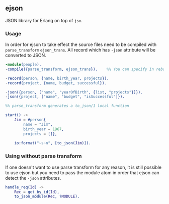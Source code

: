 ## ejson

JSON library for Erlang on top of `jsx`.

### Usage

In order for ejson to take effect the source files need to be compiled with `parse_transform` `ejson_trans`. All record which has `-json` attribute will be converted to JSON.

```erlang
-module(people).
-compile({parse_transform, ejson_trans}).    %% You can specify in rebar.config, too.

-record(person, {name, birth_year, projects}).
-record(project, {name, budget, successful}).

-json({person, ["name", "yearOfBirth", {list, "projects"}]}).
-json({project, ["name", "budget", "isSuccessful"]}).

%% parse_transform generates a to_json/1 local function

start() ->
    Jim = #person{
        name = "Jim",
        birth_year = 1967,
        projects = []},
        
    io:format("~s~n", [to_json(Jim)]).
```

### Using without parse transform

If one doesn't want to use parse transform for any reason, it is still possible to use ejson but you need to pass the module atom in order that ejson can detect the `-json` attributes.

```erlang
handle_req(Id) ->
    Rec = get_by_id(Id),
    to_json_module(Rec, ?MODULE).
```
